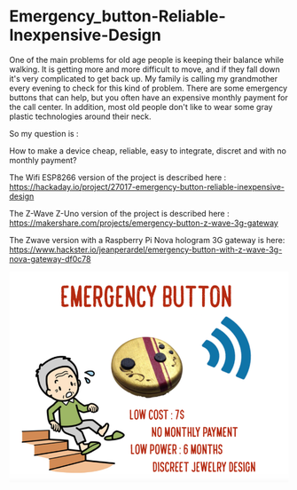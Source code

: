 # Emergency_button-Reliable-Inexpensive-Design

One of the main problems for old age people is keeping their balance while walking. It is getting more and more difficult to move, and if they fall down it's very complicated to get back up. My family is calling my grandmother every evening to check for this kind of problem. There are some emergency buttons that can help, but you often have an expensive monthly payment for the call center. In addition, most old people don't like to wear some gray plastic technologies around their neck.   

So my question is :   

How to make a device cheap, reliable, easy to integrate, discret and with no monthly payment?

The Wifi ESP8266 version of the project is described here : https://hackaday.io/project/27017-emergency-button-reliable-inexpensive-design

The Z-Wave Z-Uno version of the project is described here : 
https://makershare.com/projects/emergency-button-z-wave-3g-gateway

The Zwave version with a Raspberry Pi Nova hologram 3G gateway is here:
https://www.hackster.io/jeanperardel/emergency-button-with-z-wave-3g-nova-gateway-df0c78

![Cover](Photos/new_cover.png)
